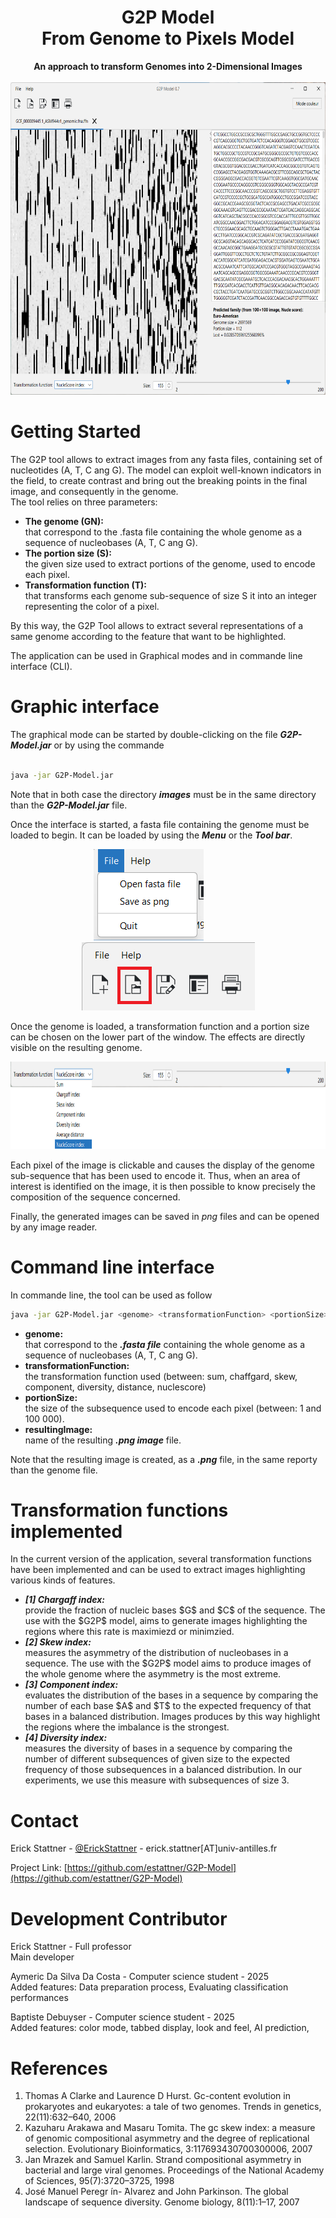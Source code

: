<!-- HEARDERS -->
<div>
  <h1 align="center">G2P Model<br />
  From Genome to Pixels Model</h1>

  <p align="center">
    <b>An approach to transform Genomes into 2-Dimensional Images</b>
    <br />
    <br />
    <img height="500px" src='images/G2P_2.png' />
  </p>
</div>



<!--------------------------------------------------------------------->
<h1 >Getting Started</h1>
The G2P tool allows to extract images from any fasta files, containing set of nucleotides (A, T, C ang G).
The model can exploit well-known indicators in the field, to create contrast and bring out the breaking points in the final image, and consequently in the genome.
<br />
The tool relies on three parameters:
<ul>
  <li><b>The genome (GN):</b><br />
    that correspond to the .fasta file containing the whole genome as a sequence of nucleobases (A, T, C ang G).
  </li>
  
  <li><b>The portion size (S):</b><br />
     the given size used to extract portions of the genome, used to encode each pixel.
  </li>
  
  <li><b>Transformation function (T):</b><br />
     that transforms each genome sub-sequence of size S it into an integer representing the color of a pixel.
  </li>
</ul>

By this way, the G2P Tool allows to extract several representations of a same genome according to the feature that want to be highlighted.

The application can be used in Graphical modes and in commande line interface (CLI).



<!--------------------------------------------------------------------->

<h1>Graphic interface</h1>
The graphical mode can be started by double-clicking on the file <b><i>G2P-Model.jar</i></b> or by using the commande
<br />
<br />
  
```sh
java -jar G2P-Model.jar
```

Note that in both case the directory <b><i>images</i></b> must be in the same directory than the <b><i>G2P-Model.jar</i></b> file.

Once the interface is started, a fasta file containing the genome must be loaded to begin. 
It can be loaded by using the <b><i>Menu</i></b> or the <b><i>Tool bar</i></b>.

<p align="center">
<img src='images/open_1.png' /> &nbsp; &nbsp; &nbsp; &nbsp; &nbsp; &nbsp; &nbsp; &nbsp; <img src='images/open_2.png' />
</p>

Once the genome is loaded, a transformation function and a portion size can be chosen on the lower part of the window. The effects are directly visible on the resulting genome.

<p align="center">
<img height="140px" src='images/parameters.png' />
</p>

Each pixel of the image is clickable and causes the display of the genome sub-sequence that has been used to encode it.
Thus, when an area of interest is identified on the image, it is then possible to know precisely the composition of the sequence concerned.

Finally, the generated images can be saved in $png$ files and can be opened by any image reader.


<!--------------------------------------------------------------------->

<h1>Command line interface</h1>

In commande line, the tool can be used as follow 

```sh
java -jar G2P-Model.jar <genome> <transformationFunction> <portionSize> <resultingImage>
```

<ul>
  <li><b>genome:</b><br />
    that correspond to the <b><i>.fasta file</b></i> containing the whole genome as a sequence of nucleobases (A, T, C ang G).
  </li>
  
  <li><b>transformationFunction:</b><br />
     the transformation function used (between: sum, chaffgard, skew, component, diversity, distance, nuclescore)
  </li>
  
  <li><b>portionSize:</b><br />
     the size of the subsequence used to encode each pixel (between: 1 and 100 000).
  </li>

  <li><b>resultingImage:</b><br />
     name of the resulting <b><i>.png image</i></b> file.
  </li>
</ul>

Note that the resulting image is created, as a <b><i>.png</b></i> file, in the same reporty than the genome file.



<!--------------------------------------------------------------------->

<h1>Transformation functions implemented</h1>
In the current version of the application, several transformation functions have been implemented and can be used to extract images highlighting various kinds of features.
<ul>
  <li> <b><i>[1] Chargaff index:</b></i><br />
    provide the fraction of nucleic bases $G$ and $C$ of the sequence. The use with the $G2P$ model, aims to generate images highlighting the regions where this rate is maximiezd or minimzied.
  </li>
  
  <li> <b><i>[2] Skew index:</b></i><br />
    measures the asymmetry of the distribution of nucleobases in a sequence. The use with the $G2P$ model aims to produce images of the whole genome where the asymmetry is the most extreme.
  </li>
  
  <li> <b><i>[3] Component index:</b></i><br />
    evaluates the distribution of the bases in a sequence by comparing the number of each base $A$ and $T$ to the expected frequency of that bases in a balanced distribution. Images produces by this way highlight the regions where the imbalance is the strongest.
  </li>
  
  <li> <b><i>[4] Diversity index:</b></i><br />
    measures the diversity of bases in a sequence by comparing the number of different subsequences of given size to the expected frequency of those subsequences in a balanced distribution. In our experiments, we use this measure with subsequences of size 3. 
  </li>
</ul>


<!--------------------------------------------------------------------->

<h1>Contact</h1>

Erick Stattner - [@ErickStattner](https://twitter.com/ErickStattner) - erick.stattner[AT]univ-antilles.fr

Project Link: [https://github.com/estattner/G2P-Model](https://github.com/estattner/G2P-Model)


<!--------------------------------------------------------------------->

<h1>Development Contributor</h1>

Erick Stattner - Full professor<br />
Main developer

Aymeric Da Silva Da Costa - Computer science student - 2025<br />
Added features: Data preparation process, Evaluating classification performances

Baptiste Debuyser - Computer science student - 2025<br />
Added features: color mode, tabbed display, look and feel, AI prediction, 

<!--------------------------------------------------------------------->
<h1>References</h1>

<ol>
  <li>Thomas A Clarke and Laurence D Hurst. Gc-content evolution in prokaryotes and eukaryotes: a tale of two genomes. Trends in genetics, 22(11):632–640, 2006
  </li>
  
  <li> Kazuharu Arakawa and Masaru Tomita. The gc skew index: a measure of genomic compositional asymmetry and the degree of replicational selection. Evolutionary Bioinformatics, 3:117693430700300006, 2007
  </li>
  
  <li> Jan Mrazek and Samuel Karlin. Strand compositional asymmetry in bacterial and large viral genomes. Proceedings of the National Academy of Sciences, 95(7):3720–3725, 1998
  </li>
  
  <li>
    José Manuel Peregr ́ın-  ́Alvarez and John Parkinson. The global landscape of sequence diversity. Genome biology, 8(11):1–17, 2007
   </li>
</ol>
